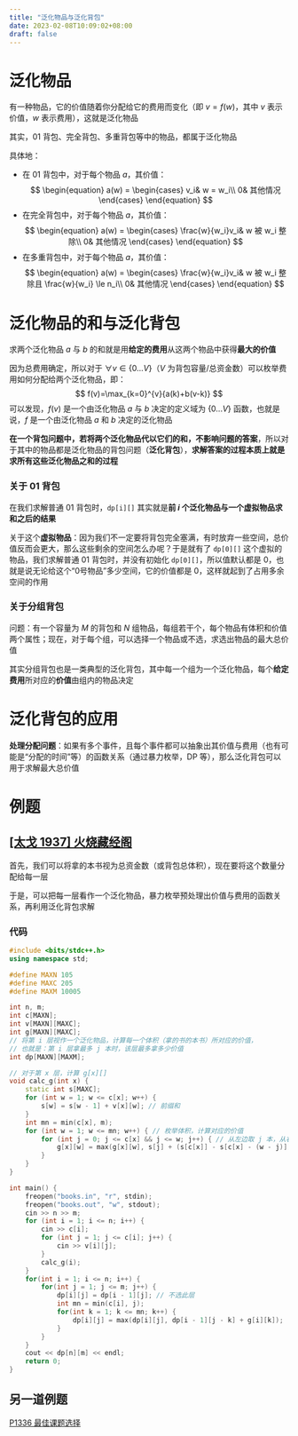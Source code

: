 ```yaml
---
title: "泛化物品与泛化背包"
date: 2023-02-08T10:09:02+08:00
draft: false
---
```


# 泛化物品

有一种物品，它的价值随着你分配给它的费用而变化（即 $v = f(w)$，其中 $v$ 表示价值，$w$ 表示费用），这就是泛化物品

其实，01 背包、完全背包、多重背包等中的物品，都属于泛化物品

具体地：

- 在 01 背包中，对于每个物品 $a$，其价值：
  $$
  \begin{equation}
  a(w) =
  \begin{cases}
  v_i& w = w_i\\
  0& 其他情况
  \end{cases}
  \end{equation}
  $$
- 在完全背包中，对于每个物品 $a$，其价值：
  $$
  \begin{equation}
  a(w) =
  \begin{cases}
  \frac{w}{w_i}v_i& w 被 w_i 整除\\
  0& 其他情况
  \end{cases}
  \end{equation}
  $$
- 在多重背包中，对于每个物品 $a$，其价值：
  $$
  \begin{equation}
  a(w) =
  \begin{cases}
  \frac{w}{w_i}v_i& w 被 w_i 整除且 \frac{w}{w_i} \le n_i\\
  0& 其他情况
  \end{cases}
  \end{equation}
  $$

# 泛化物品的和与泛化背包

求两个泛化物品 $a$ 与 $b$ 的和就是用**给定的费用**从这两个物品中获得**最大的价值**

因为总费用确定，所以对于 $\forall v \in \{0 ... V\}$（$V$ 为背包容量/总资金数）可以枚举费用如何分配给两个泛化物品，即：
$$
f(v)=\max_{k=0}^{v}{a(k)+b(v-k)}
$$
可以发现，$f(v)$ 是一个由泛化物品 $a$ 与 $b$ 决定的定义域为 $\{0 ... V\}$ 函数，也就是说，$f$ 是一个由泛化物品 $a$ 和 $b$ 决定的泛化物品

**在一个背包问题中，若将两个泛化物品代以它们的和，不影响问题的答案**，所以对于其中的物品都是泛化物品的背包问题（**泛化背包**），**求解答案的过程本质上就是求所有这些泛化物品之和的过程**

### 关于 01 背包

在我们求解普通 01 背包时，`dp[i][]` 其实就是**前 $i$ 个泛化物品与一个虚拟物品求和之后的结果**

关于这个**虚拟物品**：因为我们不一定要将背包完全塞满，有时放弃一些空间，总价值反而会更大，那么这些剩余的空间怎么办呢？于是就有了 `dp[0][]` 这个虚拟的物品，我们求解普通 01 背包时，并没有初始化 `dp[0][]`，所以值默认都是 $0$，也就是说无论给这个“0号物品”多少空间，它的价值都是 $0$，这样就起到了占用多余空间的作用

### 关于分组背包

问题：有一个容量为 $M$ 的背包和 $N$ 组物品，每组若干个，每个物品有体积和价值两个属性；现在，对于每个组，可以选择一个物品或不选，求选出物品的最大总价值

其实分组背包也是一类典型的泛化背包，其中每一个组为一个泛化物品，每个**给定费用**所对应的**价值**由组内的物品决定

# 泛化背包的应用

**处理分配问题**：如果有多个事件，且每个事件都可以抽象出其价值与费用（也有可能是“分配的时间”等）的函数关系（通过暴力枚举，DP 等），那么泛化背包可以用于求解最大总价值

# 例题

## [[太戈 1937] 火烧藏经阁](https://www.luogu.com.cn/problem/U279659)

首先，我们可以将拿的本书视为总资金数（或背包总体积），现在要将这个数量分配给每一层

于是，可以把每一层看作一个泛化物品，暴力枚举预处理出价值与费用的函数关系，再利用泛化背包求解

### 代码

```cpp
#include <bits/stdc++.h>
using namespace std;

#define MAXN 105
#define MAXC 205
#define MAXM 10005

int n, m;
int c[MAXN];
int v[MAXN][MAXC];
int g[MAXN][MAXC];
// 将第 i 层视作一个泛化物品，计算每一个体积（拿的书的本书）所对应的价值，
// 也就是：第 i 层拿最多 j 本时，该层最多拿多少价值
int dp[MAXN][MAXM];

// 对于第 x 层，计算 g[x][]
void calc_g(int x) {
    static int s[MAXC];
    for (int w = 1; w <= c[x]; w++) {
        s[w] = s[w - 1] + v[x][w]; // 前缀和
    }
    int mn = min(c[x], m);
    for (int w = 1; w <= mn; w++) { // 枚举体积，计算对应的价值
        for (int j = 0; j <= c[x] && j <= w; j++) { // 从左边取 j 本，从右边取 w - j 本
            g[x][w] = max(g[x][w], s[j] + (s[c[x]] - s[c[x] - (w - j)]));
        }
    }
}

int main() {
    freopen("books.in", "r", stdin);
    freopen("books.out", "w", stdout);
    cin >> n >> m;
    for (int i = 1; i <= n; i++) {
        cin >> c[i];
        for (int j = 1; j <= c[i]; j++) {
            cin >> v[i][j];
        }
        calc_g(i);
    }
    for(int i = 1; i <= n; i++) {
        for(int j = 1; j <= m; j++) {
            dp[i][j] = dp[i - 1][j]; // 不选此层
            int mn = min(c[i], j);
            for(int k = 1; k <= mn; k++) {
                dp[i][j] = max(dp[i][j], dp[i - 1][j - k] + g[i][k]);
            }
        }
    }
    cout << dp[n][m] << endl;
    return 0;
}
```

## 另一道例题

[P1336 最佳课题选择](https://www.luogu.com.cn/problem/P1336)
